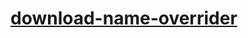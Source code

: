 [download-name-overrider](https://dirkarnez.github.io/download-name-overrider)
==============================================================================

